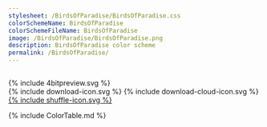 ```yaml
---
stylesheet: /BirdsOfParadise/BirdsOfParadise.css
colorSchemeName: BirdsOfParadise
colorSchemeFileName: BirdsOfParadise
image: /BirdsOfParadise/BirdsOfParadise.png
description: BirdsOfParadise color scheme
permalink: /BirdsOfParadise/
---
```

<h2 style='text-align:center'>
    <a id='colorSchemeNameLink' href='#'>
        <span class='ColorSchemeFileName' />
    </a>
</h2>

<div class='centeredText'>
{% include 4bitpreview.svg %}
</div>

<div class='centeredText'>
    <a id='downloadSchemeLink' class='padded'>
{% include download-icon.svg %}
    </a>
    <a id='cdnSchemeLink' class='padded'>
{% include download-cloud-icon.svg %}
    </a>
    <a id='feelingLucky' href="javascript:feelingLucky(document.getElementById('themeSelector'))" class='padded'>
{% include shuffle-icon.svg %}
    </a>
</div>

{% include ColorTable.md %}

